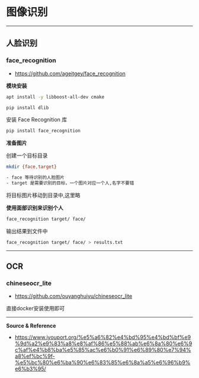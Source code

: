 # 图像识别

---

## 人脸识别

### face_recognition

- https://github.com/ageitgey/face_recognition

**模块安装**
```bash
apt install -y libboost-all-dev cmake

pip install dlib
```

安装 Face Recognition 库
```bash
pip install face_recognition
```

**准备图片**

创建一个目标目录
```bash
mkdir {face,target}

- face 等待识别的人脸图片
- target 是需要识别的目标，一个图片对应一个人,名字不要错
```

将目标图片移动到目录中,这里略

**使用面部识别来识别个人**
```bash
face_recognition target/ face/
```

输出结果到文件中
```bash
face_recognition target/ face/ > results.txt
```

---

## OCR

### chineseocr_lite

- https://github.com/ouyanghuiyu/chineseocr_lite

直接docker安装使用即可

---

**Source & Reference**
- https://www.iyouport.org/%e5%a6%82%e4%bd%95%e4%bd%bf%e9%9d%a2%e9%83%a8%e8%af%86%e5%88%ab%e6%8a%80%e6%9c%af%e4%b8%ba%e5%85%ac%e6%b0%91%e6%89%80%e7%94%a8%ef%bc%9f-%e5%bc%80%e6%ba%90%e6%83%85%e6%8a%a5%e6%96%b9%e6%b3%95/
